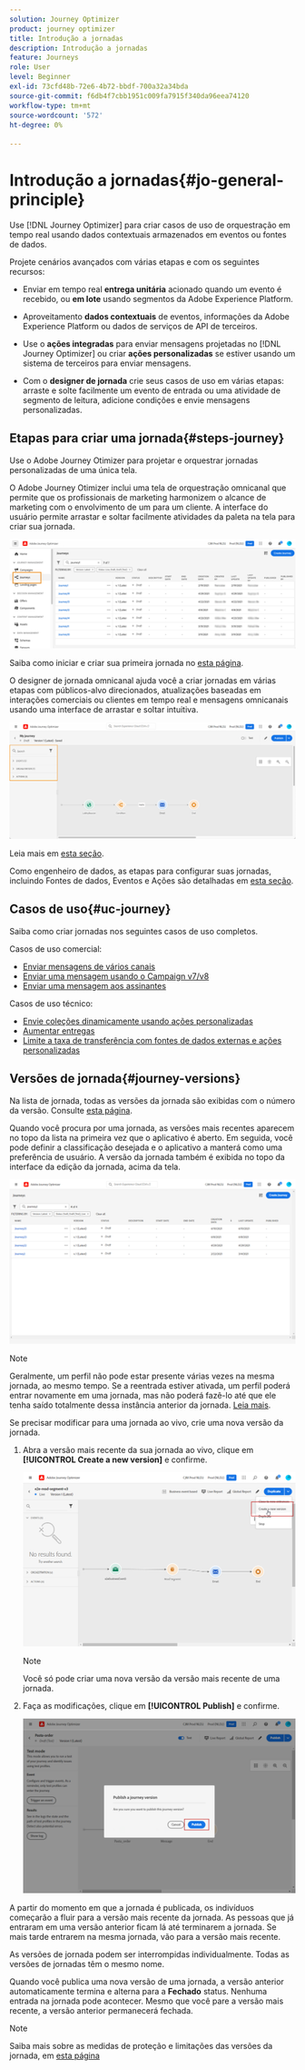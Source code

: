 ```yaml
---
solution: Journey Optimizer
product: journey optimizer
title: Introdução a jornadas
description: Introdução a jornadas
feature: Journeys
role: User
level: Beginner
exl-id: 73cfd48b-72e6-4b72-bbdf-700a32a34bda
source-git-commit: f6db4f7cbb1951c009fa7915f340da96eea74120
workflow-type: tm+mt
source-wordcount: '572'
ht-degree: 0%

---
```



# Introdução a jornadas{#jo-general-principle}

Use [!DNL Journey Optimizer] para criar casos de uso de orquestração em tempo real usando dados contextuais armazenados em eventos ou fontes de dados.

Projete cenários avançados com várias etapas e com os seguintes recursos:

* Enviar em tempo real **entrega unitária** acionado quando um evento é recebido, ou **em lote** usando segmentos da Adobe Experience Platform.

* Aproveitamento **dados contextuais** de eventos, informações da Adobe Experience Platform ou dados de serviços de API de terceiros.

* Use o **ações integradas** para enviar mensagens projetadas no [!DNL Journey Optimizer] ou criar **ações personalizadas** se estiver usando um sistema de terceiros para enviar mensagens.

* Com o **designer de jornada** crie seus casos de uso em várias etapas: arraste e solte facilmente um evento de entrada ou uma atividade de segmento de leitura, adicione condições e envie mensagens personalizadas.

## Etapas para criar uma jornada{#steps-journey}

Use o Adobe Journey Otimizer para projetar e orquestrar jornadas personalizadas de uma única tela.

O Adobe Journey Otimizer inclui uma tela de orquestração omnicanal que permite que os profissionais de marketing harmonizem o alcance de marketing com o envolvimento de um para um cliente. A interface do usuário permite arrastar e soltar facilmente atividades da paleta na tela para criar sua jornada.

![](assets/interface-journeys.png)

Saiba como iniciar e criar sua primeira jornada no [esta página](journey-gs.md).

O designer de jornada omnicanal ajuda você a criar jornadas em várias etapas com públicos-alvo direcionados, atualizações baseadas em interações comerciais ou clientes em tempo real e mensagens omnicanais usando uma interface de arrastar e soltar intuitiva.

![](assets/journey38.png)

Leia mais em [esta seção](using-the-journey-designer.md).

Como engenheiro de dados, as etapas para configurar suas jornadas, incluindo Fontes de dados, Eventos e Ações são detalhadas em [esta seção](../configuration/about-data-sources-events-actions.md).


## Casos de uso{#uc-journey}

Saiba como criar jornadas nos seguintes casos de uso completos.

Casos de uso comercial:

* [Enviar mensagens de vários canais](journeys-uc.md)
* [Enviar uma mensagem usando o Campaign v7/v8](ajo-ac.md)
* [Enviar uma mensagem aos assinantes](message-to-subscribers-uc.md)

Casos de uso técnico:

* [Envie coleções dinamicamente usando ações personalizadas](collections.md)
* [Aumentar entregas](ramp-up-deliveries-uc.md)
* [Limite a taxa de transferência com fontes de dados externas e ações personalizadas](limit-throughput.md)

## Versões de jornada{#journey-versions}

Na lista de jornada, todas as versões da jornada são exibidas com o número da versão. Consulte [esta página](../building-journeys/using-the-journey-designer.md).

Quando você procura por uma jornada, as versões mais recentes aparecem no topo da lista na primeira vez que o aplicativo é aberto. Em seguida, você pode definir a classificação desejada e o aplicativo a manterá como uma preferência de usuário. A versão da jornada também é exibida no topo da interface da edição da jornada, acima da tela.

![](assets/journeyversions1.png)

>[!NOTE]
>
>Geralmente, um perfil não pode estar presente várias vezes na mesma jornada, ao mesmo tempo. Se a reentrada estiver ativada, um perfil poderá entrar novamente em uma jornada, mas não poderá fazê-lo até que ele tenha saído totalmente dessa instância anterior da jornada. [Leia mais](end-journey.md).

Se precisar modificar para uma jornada ao vivo, crie uma nova versão da jornada.

1. Abra a versão mais recente da sua jornada ao vivo, clique em **[!UICONTROL Create a new version]** e confirme.

   ![](assets/journeyversions2.png)

   >[!NOTE]
   >
   >Você só pode criar uma nova versão da versão mais recente de uma jornada.

1. Faça as modificações, clique em **[!UICONTROL Publish]** e confirme.

   ![](assets/journeyversions3.png)

A partir do momento em que a jornada é publicada, os indivíduos começarão a fluir para a versão mais recente da jornada. As pessoas que já entraram em uma versão anterior ficam lá até terminarem a jornada. Se mais tarde entrarem na mesma jornada, vão para a versão mais recente.

As versões de jornada podem ser interrompidas individualmente. Todas as versões de jornadas têm o mesmo nome.

Quando você publica uma nova versão de uma jornada, a versão anterior automaticamente termina e alterna para a **Fechado** status. Nenhuma entrada na jornada pode acontecer. Mesmo que você pare a versão mais recente, a versão anterior permanecerá fechada.

>[!NOTE]
>
>Saiba mais sobre as medidas de proteção e limitações das versões da jornada, em [esta página](../start/guardrails.md#journey-versions-limitations)